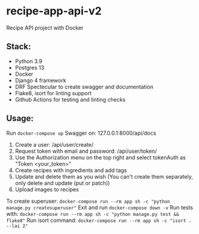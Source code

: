 # recipe-app-api-v2

Recipe API project with Docker<br>

## Stack:

- Python 3.9
- Postgres 13
- Docker
- Django 4 framework
- DRF Spectecular to create swagger and documentation
- Flake8, isort for linting support
- Github Actions for testing and linting checks


## Usage:

Run `docker-compose up`
Swagger on: 127.0.0.1:8000/api/docs

1. Create a user: /api/user/create/
2. Request token with email and password: /api/user/token/
3. Use the Authorization menu on the top right and select tokenAuth as "Token <your_token>"
4. Create recipes with ingredients and add tags
5. Update and delete them as you wish (You can't create them separately, only delete and update (put or patch))
6. Upload images to recipes

To create superuser: `docker-compose run --rm app sh -c "python manage.py createsuperuser"`
Exit and run `docker-compose down -v`
Run tests with: `docker-compose run --rm app sh -c "python manage.py test && flake8"`
Run isort command: `docker-compose run --rm app sh -c "isort . --lai 2"`
